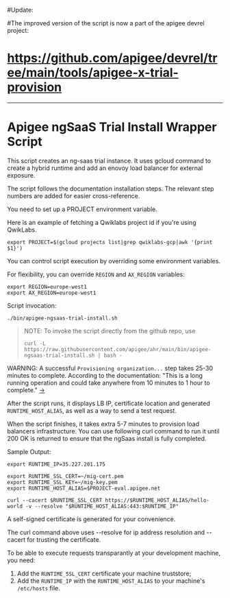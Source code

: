 #Update: 

#The improved version of the script is now a part of the apigee devrel project:

# https://github.com/apigee/devrel/tree/main/tools/apigee-x-trial-provision


<hr>

# Apigee ngSaaS Trial Install Wrapper Script

This script creates an ng-saas trial instance. It uses gcloud command to create a hybrid runtime and add an enovoy load balancer for external exposure.

The script follows the documentation installation steps. The relevant step numbers are added for easier cross-reference.



You need to set up a PROJECT environment variable.

Here is an example of fetching a Qwiklabs project id if you're using QwikLabs.
```
export PROJECT=$(gcloud projects list|grep qwiklabs-gcp|awk '{print $1}')
```

You can control script execution by overriding some environment variables.

For flexibility, you can override `REGION` and `AX_REGION` variables:

```
export REGION=europe-west1
export AX_REGION=europe-west1
```

Script invocation:

```
./bin/apigee-ngsaas-trial-install.sh
```

> NOTE: To invoke the script directly from the github repo, use
> ```
> curl -L https://raw.githubusercontent.com/apigee/ahr/main/bin/apigee-ngsaas-trial-install.sh | bash -
> ```

WARNING: A successful `Provisioning organization...` step takes 25-30 minutes to complete. According to the documentation: "This is a long running operation and could take anywhere from 10 minutes to 1 hour to complete." [->](https://cloud.google.com/sdk/gcloud/reference/alpha/apigee/organizations/provision)


After the script runs, it displays LB IP, certificate location and generated `RUNTIME_HOST_ALIAS`, as well as a way to send a test request.

When the script finishes, it takes extra 5-7 minutes to provision load balancers infrastructure. You can use following curl command to run it until 200 OK is returned to ensure that the ngSaas install is fully completed.


Sample Output:
```
export RUNTIME_IP=35.227.201.175

export RUNTIME_SSL_CERT=~/mig-cert.pem
export RUNTIME_SSL_KEY=~/mig-key.pem
export RUNTIME_HOST_ALIAS=$PROJECT-eval.apigee.net 

curl --cacert $RUNTIME_SSL_CERT https://$RUNTIME_HOST_ALIAS/hello-world -v --resolve "$RUNTIME_HOST_ALIAS:443:$RUNTIME_IP"
```

A self-signed certificate is generated for your convenience. 

The curl command above uses --resolve for ip address resolution and --cacert for trusting the certificate.

To be able to execute requests transparantly at your development machine, you need:

1. Add the `RUNTIME_SSL_CERT` certificate your machine truststore;
2. Add the `RUNTIME_IP` with the `RUNTIME_HOST_ALIAS` to your machine's `/etc/hosts` file.




